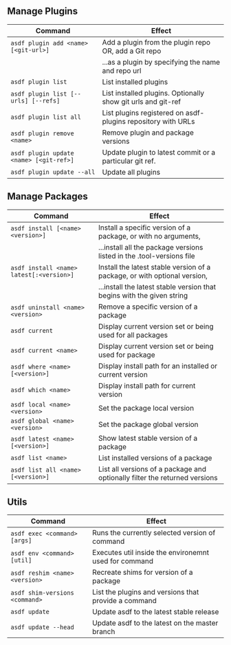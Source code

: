 ## Manage Plugins

| Command                                  | Effect                                                       |
| -----------------------------------------| ------------------------------------------------------------ |
| `asdf plugin add <name> [<git-url>]`     | Add a plugin from the plugin repo OR, add a Git repo         |
|                                          | ...as a plugin by specifying the name and repo url           |
| `asdf plugin list`                       | List installed plugins                                       |
| `asdf plugin list [--urls] [--refs]`     | List installed plugins. Optionally show git urls and git-ref |
| `asdf plugin list all`                   | List plugins registered on asdf-plugins repository with URLs |
| `asdf plugin remove <name>`              | Remove plugin and package versions                           |
| `asdf plugin update <name> [<git-ref>]`  | Update plugin to latest commit or a particular git ref.      |
| `asdf plugin update --all`               | Update all plugins                                           |

## Manage Packages

| Command                                  | Effect                                                                     |
| ---------------------------------------- | -------------------------------------------------------------------------- |
| `asdf install [<name> <version>]`        | Install a specific version of a package, or with no arguments,             |
|                                          | ...install all the package versions listed in the .tool-versions file      |
| `asdf install <name> latest[:<version>]` | Install the latest stable version of a package, or with optional version,  |
|                                          | ...install the latest stable version that begins with the given string     |
| `asdf uninstall <name> <version>`        | Remove a specific version of a package                                     |
| `asdf current`                           | Display current version set or being used for all packages                 |
| `asdf current <name>`                    | Display current version set or being used for package                      |
| `asdf where <name> [<version>]`          | Display install path for an installed or current version                   |
| `asdf which <name>`                      | Display install path for current version                                   |
| `asdf local <name> <version>`            | Set the package local version                                              |
| `asdf global <name> <version>`           | Set the package global version                                             |
| `asdf latest <name> [<version>]`         | Show latest stable version of a package                                    |
| `asdf list <name>`                       | List installed versions of a package                                       |
| `asdf list all <name> [<version>]`       | List all versions of a package and optionally filter the returned versions |

## Utils

| Command                        | Effect                                                |
| ------------------------------ | ----------------------------------------------------- |
| `asdf exec <command> [args]`   | Runs the currently selected version of command        |
| `asdf env <command> [util]`    | Executes util inside the environemnt used for command |
| `asdf reshim <name> <version>` | Recreate shims for version of a package               |
| `asdf shim-versions <command>` | List the plugins and versions that provide a command  |
| `asdf update`                  | Update asdf to the latest stable release              |
| `asdf update --head`           | Update asdf to the latest on the master branch        |
